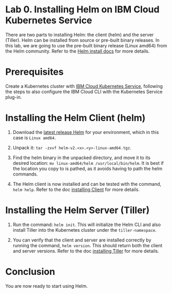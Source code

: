 # Lab 0. Installing Helm on IBM Cloud Kubernetes Service

There are two parts to installing Helm: the client (helm) and the server (Tiller). Helm can be installed from source or pre-built binary releases. In this lab, we are going to use the pre-built binary release (Linux amd64) from the Helm community. Refer to the [Helm install docs](https://docs.helm.sh/using_helm/#install-helm) for more details. 

# Prerequisites

Create a Kubernetes cluster with [IBM Cloud Kubernetes Service](https://cloud.ibm.com/docs/containers/cs_tutorials.html#cs_cluster_tutorial), following the steps to also configure the IBM Cloud CLI with the Kubernetes Service plug-in.

# Installing the Helm Client (helm)

1. Download the [latest release Helm](https://github.com/helm/helm/releases) for your environment, which in this case is `Linux amd64`.

2. Unpack it: `tar -zxvf helm-v2.<x>.<y>-linux-amd64.tgz`.

3. Find the helm binary in the unpacked directory, and move it to its desired location: `mv linux-amd64/helm /usr/local/bin/helm`. It is best if the location you copy to is pathed, as it avoids having to path the helm commands.

4. The Helm client is now installed and can be tested with the command, `helm help`. Refer to the doc [installing Client](https://docs.helm.sh/using_helm/#installing-the-helm-client) for more details.

# Installing the Helm Server (Tiller)

1. Run the command: `helm init`. This will initialize the Helm CLI and also install Tiller into the Kubernetes cluster under the `tiller-namespace`.

2. You can verify that the client and server are installed correctly by running the command, `helm version`. This should return both the client and server versions. Refer to the doc [installing Tiller](https://docs.helm.sh/using_helm/#installing-tiller) for more details.

# Conclusion

You are now ready to start using Helm.
